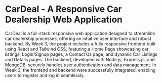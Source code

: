 <h1>CarDeal - A Responsive Car Dealership Web Application</h1>
<p>CarDeal is a full-stack responsive web application designed to streamline car dealership processes, offering an intuitive user interface and robust backend. By Week 3, the project includes a fully responsive frontend built using React and Tailwind CSS, featuring a Home Page showcasing car listings, Login/Signup pages, a Contact Us page, and dynamic Car Listings and Details pages. The backend, developed with Node.js, Express.js, and MongoDB, securely handles user authentication and data management. In Week 3, the frontend and backend were successfully integrated, enabling users to register and log in seamlessly.</p>
